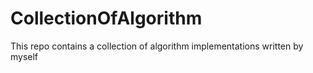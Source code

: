 # CollectionOfAlgorithm
This repo contains a collection of algorithm implementations written by myself
